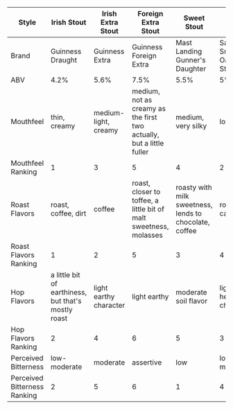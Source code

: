 Style | Irish Stout | Irish Extra Stout | Foreign Extra Stout | Sweet Stout | Oatmeal Stout | Tropical Stout
--|--|--|--|--|--|--
Brand | Guinness Draught | Guinness Extra | Guinness Foreign Extra | Mast Landing Gunner's Daughter | Samuel Smith Oatmeal Stout | Dragon Fire Stout
ABV | 4.2% | 5.6% | 7.5% | 5.5% | 5% | 10%
Mouthfeel | thin, creamy | medium-light, creamy | medium, not as creamy as the first two actually, but a little fuller | medium, very silky | low-medium | medium-full
Mouthfeel Ranking | 1 | 3 | 5 | 4 | 2 | 6
Roast Flavors | roast, coffee, dirt | coffee | roast, closer to toffee, a little bit of malt sweetness, molasses | roasty with milk sweetness, lends to chocolate, coffee | roast, caramel| dark fruit, toffee, chocolate, licorice
Roast Flavors Ranking | 1 | 2 | 5 | 3 | 4 | 6
Hop Flavors | a little bit of earthiness, but that's mostly roast | light earthy character | light earthy | moderate soil flavor | light herbal/earthy character | negligible
Hop Flavors Ranking | 2 | 4 | 6 | 5 | 3 | 1
Perceived Bitterness | low-moderate | moderate | assertive | low | low-moderate | low
Perceived Bitterness Ranking | 2 | 5 | 6 | 1 | 4 | 3
